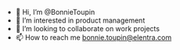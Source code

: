- 👋 Hi, I’m @BonnieToupin
- 👀 I’m interested in product management
- 💞️ I’m looking to collaborate on work projects
- 📫 How to reach me bonnie.toupin@elentra.com

<!---
BonnieToupin/BonnieToupin is a ✨ special ✨ repository because its `README.md` (this file) appears on your GitHub profile.
You can click the Preview link to take a look at your changes.
--->
